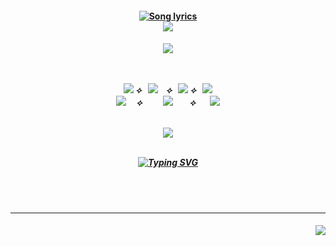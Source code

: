 <h4 align="center">
<a href="https://open.spotify.com/track/6dG217tUp4EHU6XkV6Fncq?si=bd33fd7da4b14a5a"><img src="https://readme-typing-svg.demolab.com?font=Playfair+Display&size=27&duration=4000&pause=1700&color=F7E265&center=true&vCenter=true&width=500&height=40&lines=MOVE+ON+!+%E3%82%A4%E3%83%90%E3%83%A9%E3%83%9F%E3%83%81+%E6%96%B0%E3%81%9F%E3%81%AA%E3%82%8B%E6%9C%AA%E7%9F%A5" alt="Song lyrics" /></img></a                      
                                                                                                                                                                                                                                                                                 
<br><img src="https://github.com/user-attachments/assets/ca3633dc-f673-46bf-9367-7d9ed6f70c52"></img>
</h4>
<h5 align="center">
<a href="https://rentry.co/menuscreen/"><img src="https://github.com/user-attachments/assets/ac5db127-fab9-4c38-aef0-f3ab2376cf8d"></img></a>
<br></br>

 <br><a href="https://rentry.co/chiryu"><img src="https://github.com/user-attachments/assets/77792d12-6604-439a-9f63-8f6072d5f390"></img></a> ⟡⠀<a href="https://rentry.co/menuscreen"><img src="https://github.com/user-attachments/assets/cc4829b9-a376-4163-8dab-03e400c56b29"></img></a>ㅤ⟡⠀<a href="https://toji.atabook.org/"><img src="https://github.com/user-attachments/assets/4d16de8a-cfa9-43f0-b5aa-d8e4bf2ddcf5"></img></a> ⟡⠀<a href="https://rentry.co/crushesdni"><img src="https://github.com/user-attachments/assets/4b59c5c4-5db1-42fe-8f1e-f403daedf527"></img></a><br>
<a href="https://retrospring.net/@florentino"><img src="https://github.com/user-attachments/assets/0a3dcf42-1031-4cff-9631-c80072a8004c"></img></a> ㅤ⟡⠀⠀ㅤ<a href="https://sptfy.com/cherrycrush"><img src="https://github.com/user-attachments/assets/e074cdf4-b014-423f-9d41-34784775f7ca"></img></a> ㅤ⠀⟡ㅤ⠀<a href="https://sptfy.com/accardi"><img src="https://github.com/user-attachments/assets/825cfa8c-ee36-42d3-b894-3f27674f368a"></img></a><br>

<br><img src="https://github.com/user-attachments/assets/ca3633dc-f673-46bf-9367-7d9ed6f70c52"></img><br><br>

<a href="https://open.spotify.com/track/6dG217tUp4EHU6XkV6Fncq?si=bd33fd7da4b14a5a"><img src="https://readme-typing-svg.demolab.com?font=Playfair+Display&size=27&duration=4000&pause=1700&color=F7E265&center=true&vCenter=true&width=500&height=40&lines=%E9%81%8A%E3%81%B3%E5%B0%BD%E3%81%8F%E2%A0%80%E3%81%9B%E3%81%AA%E3%81%84%E6%98%8E%E6%97%A5%E3%81%8C%E4%BB%8A%E6%97%A5%E3%82%82%E6%8E%A7%E3%81%88%E3%81%A6" alt="Typing SVG" /></img></a>
</h5>
<br></br>
<hr></hr>
<h4 align="right">
  <img src="https://komarev.com/ghpvc/?username=tojifg&color=EBD929&style=for-the-badge&label=VICTIM+COUNT&base=10000">
</h4>
